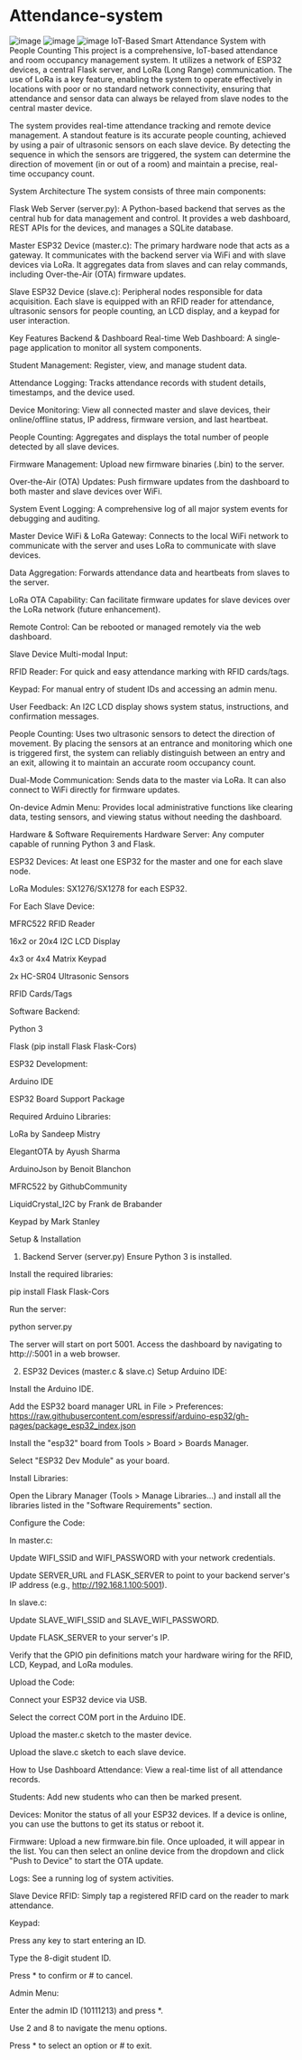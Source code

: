 # Attendance-system
![image](https://github.com/user-attachments/assets/dd2ebd9f-2724-4863-80c3-1498970f4836)
![image](https://github.com/user-attachments/assets/d6bea974-7cff-40ef-949f-6b04c661cd69)
![image](https://github.com/user-attachments/assets/8ec19873-63b7-4139-ae15-b68b3fadfada)
IoT-Based Smart Attendance System with People Counting
This project is a comprehensive, IoT-based attendance and room occupancy management system. It utilizes a network of ESP32 devices, a central Flask server, and LoRa (Long Range) communication. The use of LoRa is a key feature, enabling the system to operate effectively in locations with poor or no standard network connectivity, ensuring that attendance and sensor data can always be relayed from slave nodes to the central master device.

The system provides real-time attendance tracking and remote device management. A standout feature is its accurate people counting, achieved by using a pair of ultrasonic sensors on each slave device. By detecting the sequence in which the sensors are triggered, the system can determine the direction of movement (in or out of a room) and maintain a precise, real-time occupancy count.

System Architecture
The system consists of three main components:

Flask Web Server (server.py): A Python-based backend that serves as the central hub for data management and control. It provides a web dashboard, REST APIs for the devices, and manages a SQLite database.

Master ESP32 Device (master.c): The primary hardware node that acts as a gateway. It communicates with the backend server via WiFi and with slave devices via LoRa. It aggregates data from slaves and can relay commands, including Over-the-Air (OTA) firmware updates.

Slave ESP32 Device (slave.c): Peripheral nodes responsible for data acquisition. Each slave is equipped with an RFID reader for attendance, ultrasonic sensors for people counting, an LCD display, and a keypad for user interaction.

Key Features
Backend & Dashboard
Real-time Web Dashboard: A single-page application to monitor all system components.

Student Management: Register, view, and manage student data.

Attendance Logging: Tracks attendance records with student details, timestamps, and the device used.

Device Monitoring: View all connected master and slave devices, their online/offline status, IP address, firmware version, and last heartbeat.

People Counting: Aggregates and displays the total number of people detected by all slave devices.

Firmware Management: Upload new firmware binaries (.bin) to the server.

Over-the-Air (OTA) Updates: Push firmware updates from the dashboard to both master and slave devices over WiFi.

System Event Logging: A comprehensive log of all major system events for debugging and auditing.

Master Device
WiFi & LoRa Gateway: Connects to the local WiFi network to communicate with the server and uses LoRa to communicate with slave devices.

Data Aggregation: Forwards attendance data and heartbeats from slaves to the server.

LoRa OTA Capability: Can facilitate firmware updates for slave devices over the LoRa network (future enhancement).

Remote Control: Can be rebooted or managed remotely via the web dashboard.

Slave Device
Multi-modal Input:

RFID Reader: For quick and easy attendance marking with RFID cards/tags.

Keypad: For manual entry of student IDs and accessing an admin menu.

User Feedback: An I2C LCD display shows system status, instructions, and confirmation messages.

People Counting: Uses two ultrasonic sensors to detect the direction of movement. By placing the sensors at an entrance and monitoring which one is triggered first, the system can reliably distinguish between an entry and an exit, allowing it to maintain an accurate room occupancy count.

Dual-Mode Communication: Sends data to the master via LoRa. It can also connect to WiFi directly for firmware updates.

On-device Admin Menu: Provides local administrative functions like clearing data, testing sensors, and viewing status without needing the dashboard.

Hardware & Software Requirements
Hardware
Server: Any computer capable of running Python 3 and Flask.

ESP32 Devices: At least one ESP32 for the master and one for each slave node.

LoRa Modules: SX1276/SX1278 for each ESP32.

For Each Slave Device:

MFRC522 RFID Reader

16x2 or 20x4 I2C LCD Display

4x3 or 4x4 Matrix Keypad

2x HC-SR04 Ultrasonic Sensors

RFID Cards/Tags

Software
Backend:

Python 3

Flask (pip install Flask Flask-Cors)

ESP32 Development:

Arduino IDE

ESP32 Board Support Package

Required Arduino Libraries:

LoRa by Sandeep Mistry

ElegantOTA by Ayush Sharma

ArduinoJson by Benoit Blanchon

MFRC522 by GithubCommunity

LiquidCrystal_I2C by Frank de Brabander

Keypad by Mark Stanley

Setup & Installation
1. Backend Server (server.py)
Ensure Python 3 is installed.

Install the required libraries:

pip install Flask Flask-Cors

Run the server:

python server.py

The server will start on port 5001. Access the dashboard by navigating to http://<your-server-ip>:5001 in a web browser.

2. ESP32 Devices (master.c & slave.c)
Setup Arduino IDE:

Install the Arduino IDE.

Add the ESP32 board manager URL in File > Preferences: https://raw.githubusercontent.com/espressif/arduino-esp32/gh-pages/package_esp32_index.json

Install the "esp32" board from Tools > Board > Boards Manager.

Select "ESP32 Dev Module" as your board.

Install Libraries:

Open the Library Manager (Tools > Manage Libraries...) and install all the libraries listed in the "Software Requirements" section.

Configure the Code:

In master.c:

Update WIFI_SSID and WIFI_PASSWORD with your network credentials.

Update SERVER_URL and FLASK_SERVER to point to your backend server's IP address (e.g., http://192.168.1.100:5001).

In slave.c:

Update SLAVE_WIFI_SSID and SLAVE_WIFI_PASSWORD.

Update FLASK_SERVER to your server's IP.

Verify that the GPIO pin definitions match your hardware wiring for the RFID, LCD, Keypad, and LoRa modules.

Upload the Code:

Connect your ESP32 device via USB.

Select the correct COM port in the Arduino IDE.

Upload the master.c sketch to the master device.

Upload the slave.c sketch to each slave device.

How to Use
Dashboard
Attendance: View a real-time list of all attendance records.

Students: Add new students who can then be marked present.

Devices: Monitor the status of all your ESP32 devices. If a device is online, you can use the buttons to get its status or reboot it.

Firmware: Upload a new firmware.bin file. Once uploaded, it will appear in the list. You can then select an online device from the dropdown and click "Push to Device" to start the OTA update.

Logs: See a running log of system activities.

Slave Device
RFID: Simply tap a registered RFID card on the reader to mark attendance.

Keypad:

Press any key to start entering an ID.

Type the 8-digit student ID.

Press * to confirm or # to cancel.

Admin Menu:

Enter the admin ID (10111213) and press *.

Use 2 and 8 to navigate the menu options.

Press * to select an option or # to exit.
